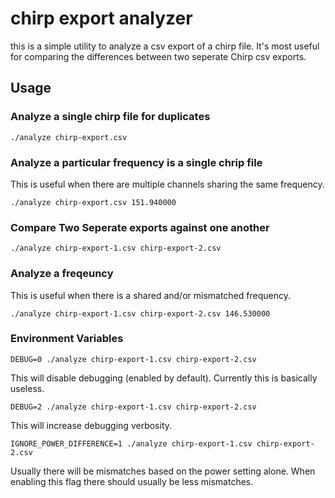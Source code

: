 # chirp export analyzer

this is a simple utility to analyze a csv export of a chirp file. It's most useful for comparing the differences between two seperate Chirp csv exports.

## Usage

### Analyze a single chirp file for duplicates

```
./analyze chirp-export.csv
```

### Analyze a particular frequency is a single chrip file

This is useful when there are multiple channels sharing the same frequency.

```
./analyze chirp-export.csv 151.940000
```

### Compare Two Seperate exports against one another

```
./analyze chirp-export-1.csv chirp-export-2.csv
```

### Analyze a freqeuncy

This is useful when there is a shared and/or mismatched frequency.

```
./analyze chirp-export-1.csv chirp-export-2.csv 146.530000
```

### Environment Variables

```
DEBUG=0 ./analyze chirp-export-1.csv chirp-export-2.csv
```

This will disable debugging (enabled by default). Currently this is basically useless.

```
DEBUG=2 ./analyze chirp-export-1.csv chirp-export-2.csv
```

This will increase debugging verbosity.

```
IGNORE_POWER_DIFFERENCE=1 ./analyze chirp-export-1.csv chirp-export-2.csv
```

Usually there will be mismatches based on the power setting alone. When enabling this flag there should usually be less mismatches.

